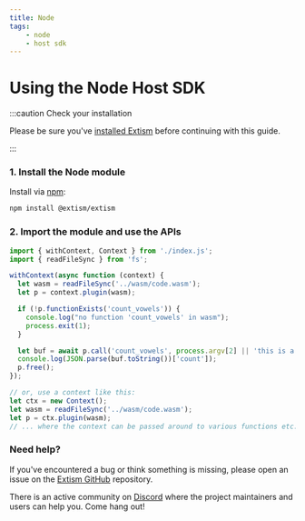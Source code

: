 ```yaml
---
title: Node
tags:
    - node
    - host sdk
---
```


# Using the Node Host SDK


:::caution Check your installation

Please be sure you've [installed Extism](/docs/install) before continuing with this guide.

:::

### 1. Install the Node module

Install via [npm](https://www.npmjs.com/):
```sh
npm install @extism/extism
```

### 2. Import the module and use the APIs

```javascript title=app.js
import { withContext, Context } from './index.js';
import { readFileSync } from 'fs';

withContext(async function (context) {
  let wasm = readFileSync('../wasm/code.wasm');
  let p = context.plugin(wasm);

  if (!p.functionExists('count_vowels')) {
    console.log("no function 'count_vowels' in wasm");
    process.exit(1);
  }

  let buf = await p.call('count_vowels', process.argv[2] || 'this is a test');
  console.log(JSON.parse(buf.toString())['count']);
  p.free();
});

// or, use a context like this:
let ctx = new Context();
let wasm = readFileSync('../wasm/code.wasm');
let p = ctx.plugin(wasm);
// ... where the context can be passed around to various functions etc. 
```


### Need help?

If you've encountered a bug or think something is missing, please open an issue on the [Extism GitHub](https://github.com/extism/extism) repository.

There is an active community on [Discord](https://discord.gg/cx3usBCWnc) where the project maintainers and users can help you. Come hang out!

